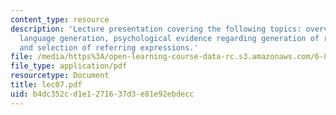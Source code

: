 ```yaml
---
content_type: resource
description: 'Lecture presentation covering the following topics: overview of natural
  language generation, psychological evidence regarding generation of referring expressions,
  and selection of referring expressions.'
file: /media/https%3A/open-learning-course-data-rc.s3.amazonaws.com/6-892-computational-models-of-discourse-spring-2004/b4dc352cd1e1271637d3e81e92ebdecc_lec07.pdf
file_type: application/pdf
resourcetype: Document
title: lec07.pdf
uid: b4dc352c-d1e1-2716-37d3-e81e92ebdecc
---
```

